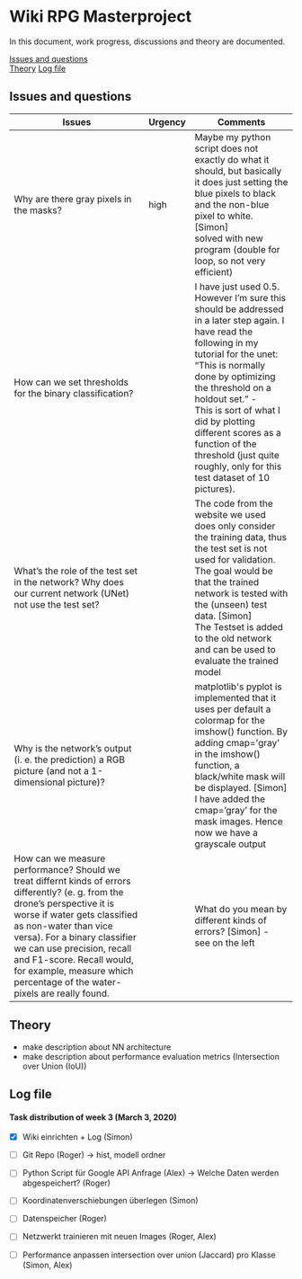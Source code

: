 # Wiki RPG Masterproject

In this document, work progress, discussions and theory are documented.


[Issues and questions](#issues-and-questions)  
[Theory](#theory)
[Log file](#log-file)
<a name="headers"/>


## Issues and questions
Issues | Urgency | Comments
------------ | ------------- | -------------
Why are there gray pixels in the masks? | high | Maybe my python script does not exactly do what it should, but basically it does just setting the blue pixels to black and the non-blue pixel to white. [Simon] <br /> solved with new program (double for loop, so not very efficient)
How can we set thresholds for the binary classification? | | I have just used 0.5. However I’m sure this should be addressed in a later step again. I have read the following in my tutorial for the unet: “This is normally done by optimizing the threshold on a holdout set.” - <br /> This is sort of what I did by plotting different scores as a function of the threshold (just quite roughly, only for this test dataset of 10 pictures).
What’s the role of the test set in the network? Why does our current network (UNet) not use the test set? | | The code from the website we used does only consider the training data, thus the test set is not used for validation. The goal would be that the trained network is tested with the (unseen) test data. [Simon] <br /> The Testset is added to the old network and can be used to evaluate the trained model
Why is the network’s output (i. e. the prediction) a RGB picture (and not a 1-dimensional picture)? | | matplotlib's pyplot is implemented that it uses per default a colormap for the imshow() function. By adding cmap='gray' in the imshow() function, a black/white mask will be displayed. [Simon] <br /> I have added the cmap=’gray’ for the mask images. Hence now we have a grayscale output
How can we measure performance? Should we treat differnt kinds of errors differently? (e. g. from the drone’s perspective it is worse if water gets classified as non-water than vice versa). For a binary classifier we can use precision, recall and F1-score. Recall would, for example, measure which percentage of the water-pixels are really found. | | What do you mean by different kinds of errors? [Simon] - <br /> see on the left


## Theory
- make description about NN architecture
- make description about performance evaluation metrics (Intersection over Union (IoU))


## Log file
#### Task distribution of week 3 (March 3, 2020)
- [x] Wiki einrichten + Log (Simon)
- [ ] Git Repo (Roger)
-> hist, modell ordner
- [ ] Python Script für Google API Anfrage (Alex)
-> Welche Daten werden abgespeichert? (Roger)
- [ ] Koordinatenverschiebungen überlegen (Simon)
- [ ] Datenspeicher (Roger)
- [ ] Netzwerkt trainieren mit neuen Images (Roger, Alex)
- [ ] Performance anpassen intersection over union (Jaccard) pro Klasse (Simon, Alex)

